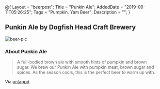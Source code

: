 @{
 Layout = "beerpost";
 Title = "Punkin Ale";
 AddedDate = "2019-09-11T05:26:25";
 Tags = "Pumpkin, Yam Beer";
 Description = "";
 }
 

## Punkin Ale by Dogfish Head Craft Brewery

![beer-pic]

### About Punkin Ale

> A full-bodied brown ale with smooth hints of pumpkin and brown sugar. We brew our Punkin Ale with pumpkin meat, brown sugar and spices. As the season cools, this is the perfect beer to warm up with.

Via [untappd][untappd-url].

[untappd-url]: <https://untappd.com//b/dogfish-head-craft-brewery-punkin-ale/4996>
[beer-pic]: https://jasonpowley.com/assets/img/2019-09-11-punkin-ale.jpeg "Punkin Ale by Dogfish Head Craft Brewery"
